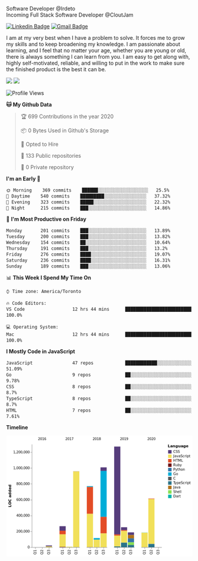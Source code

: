 Software Developer @Irdeto
<br />
Incoming Full Stack Software Developer @CloutJam

[![Linkedin Badge](https://img.shields.io/badge/-Jesse%20Okeya-6633cc?style=flat-square&logo=Linkedin&logoColor=white&link=https://www.linkedin.com/in/jesse-okeya-45a38510a/)](https://www.linkedin.com/in/jesse-okeya-45a38510a/) 
[![Gmail Badge](https://img.shields.io/badge/-jesseokeya@gmail.com-6633cc?style=flat-square&logo=Gmail&logoColor=white&link=mailto:jesseokeya@gmail.com)](mailto:jesseokeya@gmail.com)

I am at my very best when I have a problem to solve. It forces me to grow my skills and to keep broadening my knowledge. I am passionate about learning, and I feel that no matter your age, whether you are young or old, there is always something I can learn from you. I am easy to get along with, highly self-motivated, reliable, and willing to put in the work to make sure the finished product is the best it can be.

![](https://github-readme-stats.vercel.app/api?username=jesseokeya&show_icons=true&theme=radical) ![](https://github-readme-stats.vercel.app/api/top-langs/?username=jesseokeya&layout=compact&theme=radical)

<!--START_SECTION:waka-->
![Profile Views](http://img.shields.io/badge/Profile%20Views-26-blue)

**🐱 My Github Data** 

> 🏆 699 Contributions in the year 2020
 > 
> 📦 0 Bytes Used in Github's Storage 
 > 
> 💼 Opted to Hire
 > 
> 📜 133 Public repositories
 > 
> 🔑 0 Private repository 
 > 
**I'm an Early 🐤** 

```text
🌞 Morning    369 commits    ██████░░░░░░░░░░░░░░░░░░░   25.5% 
🌆 Daytime    540 commits    █████████░░░░░░░░░░░░░░░░   37.32% 
🌃 Evening    323 commits    █████░░░░░░░░░░░░░░░░░░░░   22.32% 
🌙 Night      215 commits    ███░░░░░░░░░░░░░░░░░░░░░░   14.86%

```
📅 **I'm Most Productive on Friday** 

```text
Monday       201 commits    ███░░░░░░░░░░░░░░░░░░░░░░   13.89% 
Tuesday      200 commits    ███░░░░░░░░░░░░░░░░░░░░░░   13.82% 
Wednesday    154 commits    ██░░░░░░░░░░░░░░░░░░░░░░░   10.64% 
Thursday     191 commits    ███░░░░░░░░░░░░░░░░░░░░░░   13.2% 
Friday       276 commits    ████░░░░░░░░░░░░░░░░░░░░░   19.07% 
Saturday     236 commits    ████░░░░░░░░░░░░░░░░░░░░░   16.31% 
Sunday       189 commits    ███░░░░░░░░░░░░░░░░░░░░░░   13.06%

```


📊 **This Week I Spend My Time On** 

```text
⌚︎ Time zone: America/Toronto

🔥 Code Editors: 
VS Code                  12 hrs 44 mins      █████████████████████████   100.0%

💻 Operating System: 
Mac                      12 hrs 44 mins      █████████████████████████   100.0%

```

**I Mostly Code in JavaScript** 

```text
JavaScript               47 repos            ████████████░░░░░░░░░░░░░   51.09% 
Go                       9 repos             ██░░░░░░░░░░░░░░░░░░░░░░░   9.78% 
CSS                      8 repos             ██░░░░░░░░░░░░░░░░░░░░░░░   8.7% 
TypeScript               8 repos             ██░░░░░░░░░░░░░░░░░░░░░░░   8.7% 
HTML                     7 repos             ██░░░░░░░░░░░░░░░░░░░░░░░   7.61%

```


**Timeline**

![Chart not found](https://github.com/jesseokeya/jesseokeya/blob/master/charts/bar_graph.png) 


<!--END_SECTION:waka-->
